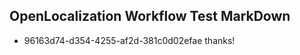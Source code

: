 ## OpenLocalization Workflow Test MarkDown
* 96163d74-d354-4255-af2d-381c0d02efae thanks!

<!--HONumber=Aug16_HO4-->


